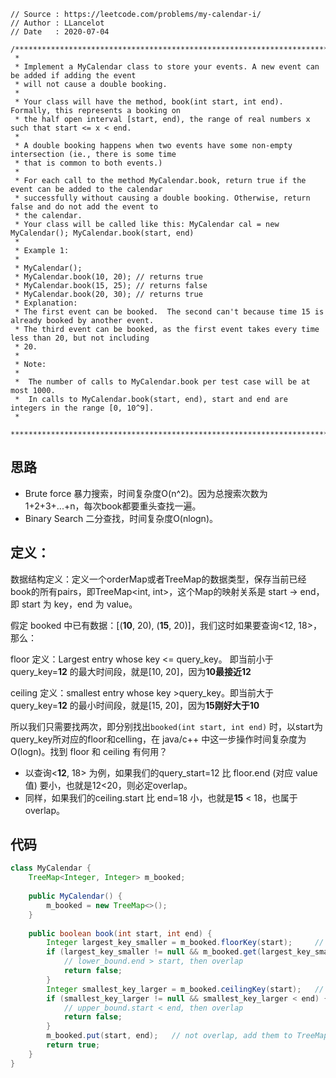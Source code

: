 ```
// Source : https://leetcode.com/problems/my-calendar-i/
// Author : LLancelot
// Date   : 2020-07-04

/***************************************************************************************************** 
 *
 * Implement a MyCalendar class to store your events. A new event can be added if adding the event 
 * will not cause a double booking.
 * 
 * Your class will have the method, book(int start, int end). Formally, this represents a booking on 
 * the half open interval [start, end), the range of real numbers x such that start <= x < end.
 * 
 * A double booking happens when two events have some non-empty intersection (ie., there is some time 
 * that is common to both events.)
 * 
 * For each call to the method MyCalendar.book, return true if the event can be added to the calendar 
 * successfully without causing a double booking. Otherwise, return false and do not add the event to 
 * the calendar.
 * Your class will be called like this: MyCalendar cal = new MyCalendar(); MyCalendar.book(start, end)
 * 
 * Example 1:
 * 
 * MyCalendar();
 * MyCalendar.book(10, 20); // returns true
 * MyCalendar.book(15, 25); // returns false
 * MyCalendar.book(20, 30); // returns true
 * Explanation: 
 * The first event can be booked.  The second can't because time 15 is already booked by another event.
 * The third event can be booked, as the first event takes every time less than 20, but not including 
 * 20.
 * 
 * Note:
 * 
 * 	The number of calls to MyCalendar.book per test case will be at most 1000.
 * 	In calls to MyCalendar.book(start, end), start and end are integers in the range [0, 10^9].
 * 
 ******************************************************************************************************/

```

## 思路

- Brute force 暴力搜索，时间复杂度O(n^2)。因为总搜索次数为1+2+3+...+n，每次book都要重头查找一遍。
- Binary Search 二分查找，时间复杂度O(nlogn)。

## 定义：

数据结构定义：定义一个orderMap或者TreeMap的数据类型，保存当前已经book的所有pairs，即TreeMap<int, int>，这个Map的映射关系是 start -> end，即 start 为 key，end 为 value。

假定 booked 中已有数据：[(**10**, 20), (**15**, 20)]，我们这时如果要查询<12, 18>，那么：

floor 定义：Largest entry whose key <= query_key。 即当前小于query_key=**12** 的最大时间段，就是[10, 20]，因为**10最接近12**

ceiling 定义：smallest entry whose key >query_key。即当前大于query_key=**12** 的最小时间段，就是[15, 20]，因为**15刚好大于10**

所以我们只需要找两次，即分别找出`booked(int start, int end)` 时，以start为query_key所对应的floor和celling，在 java/c++ 中这一步操作时间复杂度为 O(logn)。找到 floor 和 ceiling 有何用？

- 以查询<**12**, 18> 为例，如果我们的query_start=12 比 floor.end (对应 value值) 要小，也就是12<20，则必定overlap。
- 同样，如果我们的ceiling.start 比 end=18 小，也就是**15** < 18，也属于overlap。

## 代码

```java
class MyCalendar {
    TreeMap<Integer, Integer> m_booked;
    
    public MyCalendar() {
        m_booked = new TreeMap<>();
    }
    
    public boolean book(int start, int end) {
        Integer largest_key_smaller = m_booked.floorKey(start);		// := floor.key
        if (largest_key_smaller != null && m_booked.get(largest_key_smaller) > start) {
            // lower_bound.end > start, then overlap
            return false;
        }
        Integer smallest_key_larger = m_booked.ceilingKey(start);	// := ceiling.key
        if (smallest_key_larger != null && smallest_key_larger < end) {
            // upper_bound.start < end, then overlap
            return false;
        }
        m_booked.put(start, end);	// not overlap, add them to TreeMap
        return true;
    }
}
```

